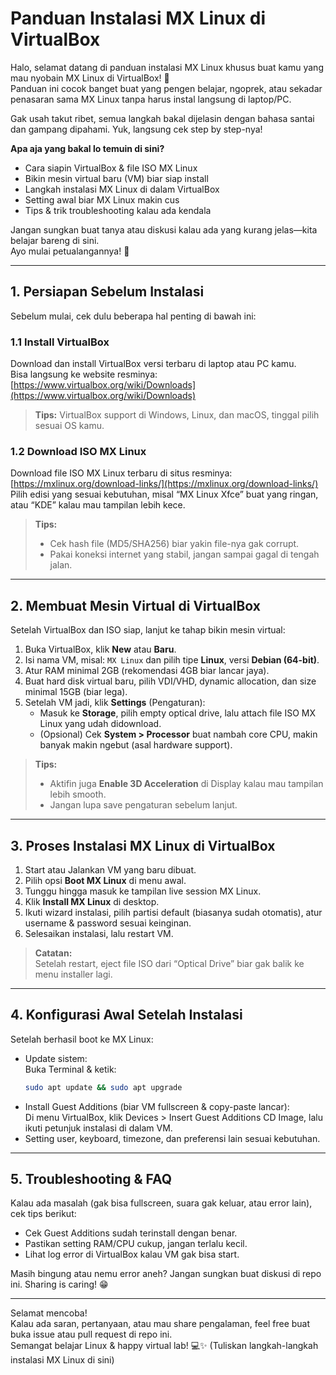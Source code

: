 # Panduan Instalasi MX Linux di VirtualBox

Halo, selamat datang di panduan instalasi MX Linux khusus buat kamu yang mau nyobain MX Linux di VirtualBox! 🎉  
Panduan ini cocok banget buat yang pengen belajar, ngoprek, atau sekadar penasaran sama MX Linux tanpa harus instal langsung di laptop/PC.

Gak usah takut ribet, semua langkah bakal dijelasin dengan bahasa santai dan gampang dipahami. Yuk, langsung cek step by step-nya!

**Apa aja yang bakal lo temuin di sini?**
- Cara siapin VirtualBox & file ISO MX Linux
- Bikin mesin virtual baru (VM) biar siap install
- Langkah instalasi MX Linux di dalam VirtualBox
- Setting awal biar MX Linux makin cus
- Tips & trik troubleshooting kalau ada kendala

Jangan sungkan buat tanya atau diskusi kalau ada yang kurang jelas—kita belajar bareng di sini.  
Ayo mulai petualangannya! 🚀

---

## 1. Persiapan Sebelum Instalasi

Sebelum mulai, cek dulu beberapa hal penting di bawah ini:

### 1.1 Install VirtualBox

Download dan install VirtualBox versi terbaru di laptop atau PC kamu.  
Bisa langsung ke website resminya: [https://www.virtualbox.org/wiki/Downloads](https://www.virtualbox.org/wiki/Downloads)  
> **Tips:** VirtualBox support di Windows, Linux, dan macOS, tinggal pilih sesuai OS kamu.

### 1.2 Download ISO MX Linux

Download file ISO MX Linux terbaru di situs resminya: [https://mxlinux.org/download-links/](https://mxlinux.org/download-links/)  
Pilih edisi yang sesuai kebutuhan, misal “MX Linux Xfce” buat yang ringan, atau “KDE” kalau mau tampilan lebih kece.

> **Tips:**  
> - Cek hash file (MD5/SHA256) biar yakin file-nya gak corrupt.
> - Pakai koneksi internet yang stabil, jangan sampai gagal di tengah jalan.

---

## 2. Membuat Mesin Virtual di VirtualBox

Setelah VirtualBox dan ISO siap, lanjut ke tahap bikin mesin virtual:

1. Buka VirtualBox, klik **New** atau **Baru**.
2. Isi nama VM, misal: `MX Linux` dan pilih tipe **Linux**, versi **Debian (64-bit)**.
3. Atur RAM minimal 2GB (rekomendasi 4GB biar lancar jaya).
4. Buat hard disk virtual baru, pilih VDI/VHD, dynamic allocation, dan size minimal 15GB (biar lega).
5. Setelah VM jadi, klik **Settings** (Pengaturan):
   - Masuk ke **Storage**, pilih empty optical drive, lalu attach file ISO MX Linux yang udah didownload.
   - (Opsional) Cek **System > Processor** buat nambah core CPU, makin banyak makin ngebut (asal hardware support).

> **Tips:**  
> - Aktifin juga **Enable 3D Acceleration** di Display kalau mau tampilan lebih smooth.
> - Jangan lupa save pengaturan sebelum lanjut.

---

## 3. Proses Instalasi MX Linux di VirtualBox

1. Start atau Jalankan VM yang baru dibuat.
2. Pilih opsi **Boot MX Linux** di menu awal.
3. Tunggu hingga masuk ke tampilan live session MX Linux.
4. Klik **Install MX Linux** di desktop.
5. Ikuti wizard instalasi, pilih partisi default (biasanya sudah otomatis), atur username & password sesuai keinginan.
6. Selesaikan instalasi, lalu restart VM.

> **Catatan:**  
> Setelah restart, eject file ISO dari “Optical Drive” biar gak balik ke menu installer lagi.

---

## 4. Konfigurasi Awal Setelah Instalasi

Setelah berhasil boot ke MX Linux:

- Update sistem:  
  Buka Terminal & ketik:  
  ```bash
  sudo apt update && sudo apt upgrade
  ```
- Install Guest Additions (biar VM fullscreen & copy-paste lancar):  
  Di menu VirtualBox, klik Devices > Insert Guest Additions CD Image, lalu ikuti petunjuk instalasi di dalam VM.
- Setting user, keyboard, timezone, dan preferensi lain sesuai kebutuhan.

---

## 5. Troubleshooting & FAQ

Kalau ada masalah (gak bisa fullscreen, suara gak keluar, atau error lain), cek tips berikut:

- Cek Guest Additions sudah terinstall dengan benar.
- Pastikan setting RAM/CPU cukup, jangan terlalu kecil.
- Lihat log error di VirtualBox kalau VM gak bisa start.

Masih bingung atau nemu error aneh? Jangan sungkan buat diskusi di repo ini. Sharing is caring! 😁

---

Selamat mencoba!  
Kalau ada saran, pertanyaan, atau mau share pengalaman, feel free buat buka issue atau pull request di repo ini.  
Semangat belajar Linux & happy virtual lab! 💻✨
(Tuliskan langkah-langkah instalasi MX Linux di sini)
